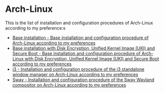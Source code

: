 # Arch-Linux

This is the list of installation and configuration procedures of Arch-Linux according to my preference:s

- [Base installation - Base installation and configuration procedure of Arch-Linux according to my preferences](https://github.com/Antiz96/Linux-Desktop/blob/main/Arch-Linux/Base_installation.md)
- [Base installation with Disk Encryption, Unified Kernel Image (UKI) and Secure Boot - Base installation and configuration procedure of Arch-Linux with Disk Encryption, Unified Kernel Image (UKI) and Secure Boot according to my preferences](https://github.com/Antiz96/Linux-Desktop/blob/main/Arch-Linux/Base_installation_with_disk_encryption_UKI_and_Secure_Boot.md)
- [i3 - Installation and configuration procedure of the i3 standalone window manager on Arch-Linux according to my preferences](https://github.com/Antiz96/Linux-Desktop/blob/main/Arch-Linux/i3.md)
- [Sway - Installation and configuration procedure of the Sway Wayland compositor on Arch-Linux according to my preferences](https://github.com/Antiz96/Linux-Desktop/blob/main/Arch-Linux/Sway.md)
